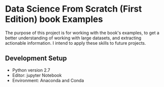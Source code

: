 # Data Science From Scratch (First Edition) book Examples

 The purpose of this project is for working with the book's examples, to get a better understanding of 
working with large datasets, and extracting actionable information. I intend to apply these skills to 
future 
projects.

## Development Setup

* Python version 2.7
* Editor: jupyter Notebook
* Environment: Anaconda and Conda

